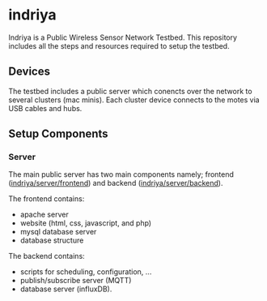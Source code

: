 # indriya
Indriya is a Public Wireless Sensor Network Testbed. This repository includes all the steps and resources required to setup the testbed.

## Devices
The testbed includes a public server which conencts over the network to several clusters (mac minis). Each cluster device connects to the motes via USB cables and hubs.

## Setup Components
### Server
The main public server has two main components namely; frontend ([indriya/server/frontend](https://github.com/ebramkw/indriya/tree/master/server/frontend)) and backend ([indriya/server/backend](https://github.com/ebramkw/indriya/tree/master/server/backend)).

The frontend contains:
- apache server
- website (html, css, javascript, and php)
- mysql database server
- database structure

The backend contains:
- scripts for scheduling, configuration, ...
- publish/subscribe server (MQTT)
- database server (influxDB).
